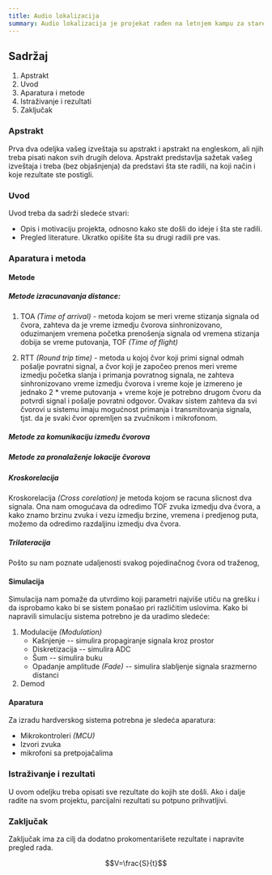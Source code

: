 ```yaml
---
title: Audio lokalizacija
summary: Audio lokalizacija je projekat rađen na letnjem kampu za stare polaznike 2022. godine od Lenke Vučković i Žarka Hajdera.
---
```

## Sadržaj

1. Apstrakt
2. Uvod
3. Aparatura i metode
4. Istraživanje i rezultati
5. Zaključak

### Apstrakt

Prva dva odeljka vašeg izveštaja su apstrakt i apstrakt na engleskom, ali njih treba pisati nakon svih drugih delova.
Apstrakt predstavlja sažetak vašeg izveštaja i treba (bez objašnjenja) da predstavi šta ste radili, na koji način i koje rezultate ste postigli.
<!---//ovo na kraju radimo --->
### Uvod
Uvod treba da sadrži sledeće stvari:
* Opis i motivaciju projekta, odnosno kako ste došli do ideje i šta ste radili.
* Pregled literature. Ukratko opišite šta su drugi radili pre vas.
<!---ovo isto kasnije--->

### Aparatura i metoda
#### Metode
##### Metode izracunavanja distance:

1.  TOA _(Time of arrival)_ - metoda kojom se meri vreme stizanja signala od čvora, zahteva da je vreme izmedju čvorova sinhronizovano, oduzimanjem vremena početka prenošenja signala od vremena stizanja dobija se vreme putovanja, TOF _(Time of flight)_ 
    
2. RTT _(Round trip time)_ - metoda u kojoj čvor koji primi signal odmah pošalje povratni signal, a čvor koji je započeo prenos meri vreme izmedju početka slanja i primanja povratnog signala, ne zahteva sinhronizovano vreme izmedju čvorova i vreme koje je izmereno je jednako 2 * vreme putovanja + vreme koje je potrebno drugom čvoru da potvrdi signal i pošalje povratni odgovor.
Ovakav sistem zahteva da svi čvorovi u sistemu imaju mogućnost primanja i transmitovanja signala, tjst. da je svaki čvor opremljen sa zvučnikom i mikrofonom. 
<!--- za rtt dodati neki grafik i objasnjenje za bip bip--->
##### Metode za komunikaciju između čvorova
<!--- medijumi po kojima mozemo da transferujemo podatke, kako mozemo da reusujemo sistem mikrofona i zvucnika ili bilo koji drugi dostupan na uredjaju za gotov hardver/esp--->
##### Metode za pronalaženje lokacije čvorova
<!---trilateracija, mozda da navedemo one koje ne koristimo-->

##### Kroskorelacija 
Kroskorelacija _(Cross corelation)_ je metoda kojom se racuna slicnost dva signala. 
Ona nam omogućava da odredimo TOF zvuka izmedju dva čvora, a kako znamo brzinu zvuka i vezu izmedju brzine, vremena i predjenog puta, možemo da odredimo razdaljinu izmedju dva čvora.
##### Trilateracija 
Pošto su nam poznate udaljenosti svakog pojedinačnog čvora od traženog, 

#### Simulacija
Simulacija nam pomaže da utvrdimo koji parametri najviše utiču na grešku i da isprobamo kako bi se sistem ponašao pri različitim uslovima.
Kako bi napravili simulaciju sistema potrebno je da uradimo sledeće:
1.  Modulacije _(Modulation)_ 
    - Kašnjenje -- simulira propagiranje signala kroz prostor 
    - Diskretizacija -- simulira ADC 
    - Šum -- simulira buku
    - Opadanje amplitude _(Fade)_ -- simulira slabljenje signala srazmerno distanci
2.  Demod

#### Aparatura
Za izradu hardverskog sistema potrebna je sledeća aparatura:
* Mikrokontroleri _(MCU)_ 
* Izvori zvuka
* mikrofoni sa pretpojačalima
<!--- 
za mcu o biranju kontrolera, potrebni parametri, sample rate, adc dma, rang ADC-a, atten, spiffs, memorija potrebna za cuvanje toga, zasto koristimo vise mikrokontrolera, nelinearnost ADC-a, greska adc-a, najbolje citava sekcija za ADC,itd itd ...

za izvore zvuka o opcijama, zvucnik vs piezo buzzer, 
aktivan vs pasivan piezo buzzer, rang na kojima proizvode najveci spl, rezonantna, zavisnost signala i mikrofona od ovoga

za mikrofone i pretpojacala prvo o mikrofonima, 
o 
pc - pc sistem isto raspisati, mozda premestiti mikrokontroleri u opcije za sisteme tjst nama treba samo izvor zvuka i mikrofon u teoriji a sad nesto treba to da snimi i pusti takodje

pretpojacala spojiti sa adc-om najbolje, seme, ono sto smo digitalizovali, itd, sve oko njih, potrebe za njima i njihove funkcije



takodje biranje signala, duzine, modulacije, frekvencija, sample rate itd itd isto u vezi sa ovim stvarima

za hardver oko esp-esp sistema takodje i napajanja, itd
filteri i uticaj suma, hardware vs software filtriranje

--->
<!---todo: softver (za pc-pc/ esp-esp)  --->


### Istraživanje i rezultati
<!---
parcijalne rezultate treba bolje izmeriti, labelirati i zapisati u 
---->
U ovom odeljku treba opisati sve rezultate do kojih ste došli. 
Ako i dalje radite na svom projektu, parcijalni rezultati su potpuno prihvatljivi.
### Zaključak
<!---
na kraju
--->
Zaključak ima za cilj da dodatno prokomentarišete rezultate i napravite pregled rada. 

$$V=\frac{S}{t}$$

